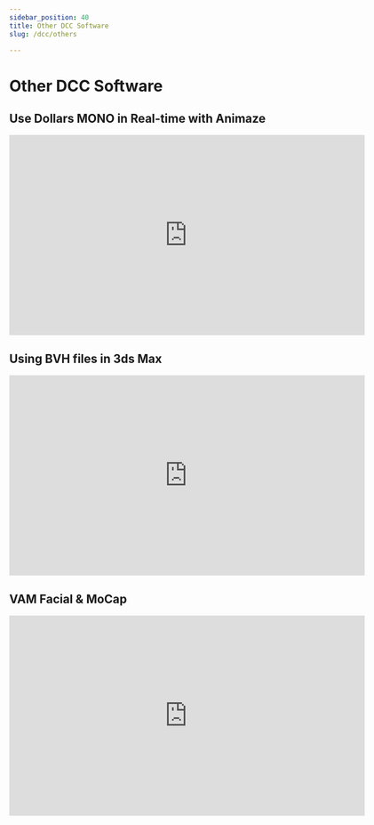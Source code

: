 ```yaml
---
sidebar_position: 40
title: Other DCC Software
slug: /dcc/others

---
```


# Other DCC Software

## Use Dollars MONO in Real-time with Animaze

<iframe width="640" height="360" src="https://www.youtube.com/embed/xoshOz6Q_PI?si=rlad6-Tq5pchcZBb" title="YouTube video player" frameborder="0" allow="accelerometer; autoplay; clipboard-write; encrypted-media; gyroscope; picture-in-picture; web-share" allowfullscreen></iframe>

## Using BVH files in 3ds Max

<iframe width="640" height="360" src="https://www.youtube.com/embed/AMwScM1lJIM?si=rlad6-Tq5pchcZBb" title="YouTube video player" frameborder="0" allow="accelerometer; autoplay; clipboard-write; encrypted-media; gyroscope; picture-in-picture; web-share" allowfullscreen></iframe>

## VAM Facial & MoCap

<iframe width="640" height="360" src="https://www.youtube.com/embed/5yKJ0xRunjw?si=gFZ_-jFnxROsMZTT" title="YouTube video player" frameborder="0" allow="accelerometer; autoplay; clipboard-write; encrypted-media; gyroscope; picture-in-picture; web-share" allowfullscreen></iframe>
